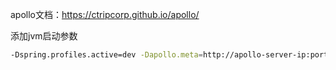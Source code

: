 

apollo文档：https://ctripcorp.github.io/apollo/

添加jvm启动参数

```bash
-Dspring.profiles.active=dev -Dapollo.meta=http://apollo-server-ip:port
```
